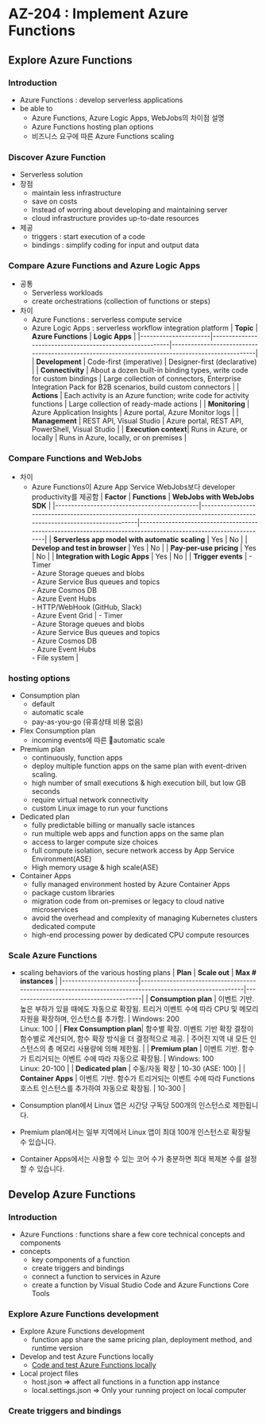 # AZ-204 : Implement Azure Functions

## Explore Azure Functions

### Introduction

- Azure Functions : develop serverless applications
- be able to
  - Azure Functions, Azure Logic Apps, WebJobs의 차이점 설명
  - Azure Functions hosting plan options
  - 비즈니스 요구에 따른 Azure Functions scaling

### Discover Azure Function
- Serverless solution
- 장점
  - maintain less infrastructure
  - save on costs
  - Instead of worring about developing and maintaining server
  - cloud infrastructure provides up-to-date resources
- 제공
  - triggers : start execution of a code
  - bindings : simplify coding for input and output data

### Compare Azure Functions and Azure Logic Apps
- 공통
  - Serverless workloads
  - create orchestrations (collection of functions or steps)
- 차이
  - Azure Functions : serverless compute service
  - Azure Logic Apps : serverless workflow integration platform
| **Topic**           | **Azure Functions**                                      | **Logic Apps**                                                                                  |
|----------------------|---------------------------------------------------------|-------------------------------------------------------------------------------------------------|
| **Development**      | Code-first (imperative)                                 | Designer-first (declarative)                                                                    |
| **Connectivity**     | About a dozen built-in binding types, write code for custom bindings | Large collection of connectors, Enterprise Integration Pack for B2B scenarios, build custom connectors |
| **Actions**          | Each activity is an Azure function; write code for activity functions | Large collection of ready-made actions                                                         |
| **Monitoring**       | Azure Application Insights                              | Azure portal, Azure Monitor logs                                                               |
| **Management**       | REST API, Visual Studio                                 | Azure portal, REST API, PowerShell, Visual Studio                                              |
| **Execution context**| Runs in Azure, or locally                               | Runs in Azure, locally, or on premises                                                         |


### Compare Functions and WebJobs
- 차이
  - Azure Functions이 Azure App Service WebJobs보다 developer productivity를 제공함
| **Factor**                                   | **Functions**                                                                                                           | **WebJobs with WebJobs SDK**                                                                                   |
|---------------------------------------------|------------------------------------------------------------------------------------------------------------------------|---------------------------------------------------------------------------------------------------------------|
| **Serverless app model with automatic scaling** | Yes                                                                                                                    | No                                                                                                            |
| **Develop and test in browser**             | Yes                                                                                                                    | No                                                                                                            |
| **Pay-per-use pricing**                     | Yes                                                                                                                    | No                                                                                                            |
| **Integration with Logic Apps**             | Yes                                                                                                                    | No                                                                                                            |
| **Trigger events**                          | - Timer <br> - Azure Storage queues and blobs <br> - Azure Service Bus queues and topics <br> - Azure Cosmos DB <br> - Azure Event Hubs <br> - HTTP/WebHook (GitHub, Slack) <br> - Azure Event Grid | - Timer <br> - Azure Storage queues and blobs <br> - Azure Service Bus queues and topics <br> - Azure Cosmos DB <br> - Azure Event Hubs <br> - File system |


### hosting options
- Consumption plan
  - default
  - automatic scale
  - pay-as-you-go (유휴상태 비용 없음)
- Flex Consumption plan
  - incoming events에 따른 automatic scale
- Premium plan
  - continuously, function apps
  - deploy multiple function apps on the same plan with event-driven scaling.
  - high number of small executions & high execution bill, but low GB seconds
  - require virtual network connectivity
  - custom Linux image to run your functions
- Dedicated plan
  - fully predictable billing or manually sacle istances
  - run multiple web apps and function apps on the same plan
  - access to larger compute size choices
  - full compute isolation, secure network access by App Service Environment(ASE)
  - High memory usage & high scale(ASE)
- Container Apps
  - fully managed environment hosted by Azure Container Apps
  - package custom libraries
  - migration code from on-premises or legacy to cloud native microservices
  - avoid the overhead and complexity of managing Kubernetes clusters dedicated compute
  - high-end processing power by dedicated CPU compute resources

### Scale Azure Functions
- scaling behaviors of the various hosting plans
| **Plan**               | **Scale out**                                                                                             | **Max # instances**                     |
|------------------------|----------------------------------------------------------------------------------------------------------|-----------------------------------------|
| **Consumption plan**    | 이벤트 기반. 높은 부하가 있을 때에도 자동으로 확장됨. 트리거 이벤트 수에 따라 CPU 및 메모리 자원을 확장하며, 인스턴스를 추가함.   | Windows: 200<br>Linux: 100           |
| **Flex Consumption plan**| 함수별 확장. 이벤트 기반 확장 결정이 함수별로 계산되어, 함수 확장 방식을 더 결정적으로 제공.                     | 주어진 지역 내 모든 인스턴스의 총 메모리 사용량에 의해 제한됨. |
| **Premium plan**        | 이벤트 기반. 함수가 트리거되는 이벤트 수에 따라 자동으로 확장됨.                                        | Windows: 100<br>Linux: 20-100         |
| **Dedicated plan**      | 수동/자동 확장                                                                                           | 10-30 (ASE: 100)                       |
| **Container Apps**      | 이벤트 기반. 함수가 트리거되는 이벤트 수에 따라 Functions 호스트 인스턴스를 추가하여 자동으로 확장됨.                   | 10-300                                 |

- Consumption plan에서 Linux 앱은 시간당 구독당 500개의 인스턴스로 제한됩니다.
- Premium plan에서는 일부 지역에서 Linux 앱이 최대 100개 인스턴스로 확장될 수 있습니다.
- Container Apps에서는 사용할 수 있는 코어 수가 충분하면 최대 복제본 수를 설정할 수 있습니다. 


## Develop Azure Functions

### Introduction

- Azure Functions : functions share a few core technical concepts and components
- concepts
  - key components of a function
  - create triggers and bindings
  - connect a function to services in Azure
  - create a function by Visual Studio Code and Azure Functions Core Tools

### Explore Azure Functions development

- Explore Azure Functions development
  - function app share the same pricing plan, deployment method, and runtime version
- Develop and test Azure Functions locally
  - [Code and test Azure Functions locally](https://learn.microsoft.com/en-us/azure/azure-functions/functions-develop-local)
- Local project files
  - host.json => affect all functions in a function app instance
  - local.settings.json => Only your running project on local computer

### Create triggers and bindings
